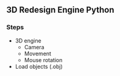 ## 3D Redesign Engine Python

### Steps

- 3D engine
    - Camera
    - Movement
    - Mouse rotation
- Load objects (.obj)

